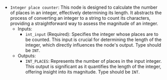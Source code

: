 - `Integer place counter`: This node is designed to calculate the number of places in an integer, effectively determining its length. It abstracts the process of converting an integer to a string to count its characters, providing a straightforward way to assess the magnitude of an integer.
    - Inputs:
        - `int_input` (Required): Specifies the integer whose places are to be counted. This input is crucial for determining the length of the integer, which directly influences the node's output. Type should be `INT`.
    - Outputs:
        - `INT_PLACES`: Represents the number of places in the input integer. This output is significant as it quantifies the length of the integer, offering insight into its magnitude. Type should be `INT`.
